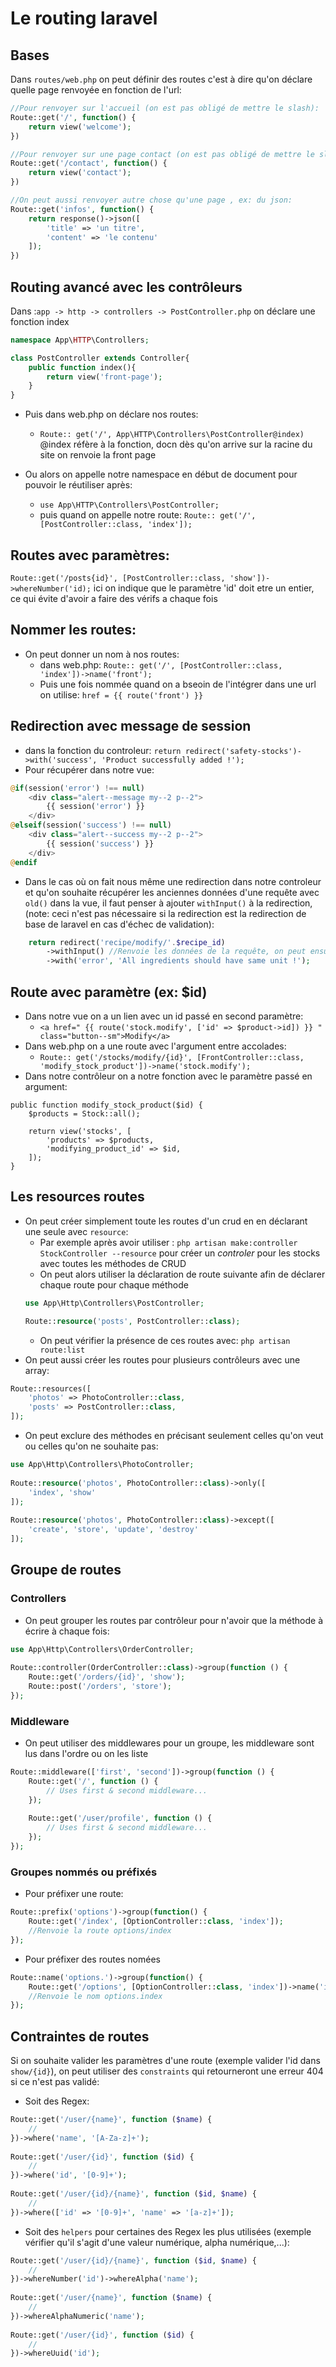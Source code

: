 # Le routing laravel

## Bases
Dans ``routes/web.php`` on peut définir des routes c'est à dire qu'on déclare quelle page renvoyée en fonction de l'url:
```php
//Pour renvoyer sur l'accueil (on est pas obligé de mettre le slash):
Route::get('/', function() {
    return view('welcome');
})

//Pour renvoyer sur une page contact (on est pas obligé de mettre le slash):
Route::get('/contact', function() {
    return view('contact');
})

//On peut aussi renvoyer autre chose qu'une page , ex: du json:
Route::get('infos', function() {
    return response()->json([
        'title' => 'un titre',
        'content' => 'le contenu'
    ]);
})
```

## Routing avancé avec les contrôleurs
Dans :``app -> http -> controllers -> PostController.php`` on déclare une fonction index
```php
namespace App\HTTP\Controllers;

class PostController extends Controller{
    public function index(){
        return view('front-page');
    }
}
```

+ Puis dans web.php on déclare nos routes:
    - ``Route:: get('/', App\HTTP\Controllers\PostController@index)`` @index réfère à la fonction, docn dès qu'on arrive sur la racine du site on renvoie la front page

+ Ou alors on appelle notre namespace en début de document pour pouvoir le réutiliser après:
    - ``use App\HTTP\Controllers\PostController;``  
    - puis quand on appelle notre route: ``Route:: get('/', [PostController::class, 'index']);``

## Routes avec paramètres:
``Route::get('/posts{id}', [PostController::class, 'show'])->whereNumber('id);`` ici on indique que le paramètre 'id' doit etre un entier, ce qui évite d'avoir a faire des vérifs a chaque fois 

## Nommer les routes:
+ On peut donner un nom à nos routes:
    - dans web.php:
    ``Route:: get('/', [PostController::class, 'index'])->name('front');``
    - Puis une fois nommée quand on a bseoin de l'intégrer dans une url on utilise:
    ``href = {{ route('front') }}``

## Redirection avec message de session
+ dans la fonction du controleur: ``return redirect('safety-stocks')->with('success', 'Product successfully added !');``
+ Pour récupérer dans notre vue:
```php
@if(session('error') !== null)
    <div class="alert--message my--2 p--2">
        {{ session('error') }}
    </div>
@elseif(session('success') !== null)
    <div class="alert--success my--2 p--2">
        {{ session('success') }}
    </div>
@endif
```

+ Dans le cas où on fait nous même une redirection dans notre controleur et qu'on souhaite récupérer les anciennes données d'une requête avec ``old()`` dans la vue, il faut penser à ajouter ``withInput()`` à la redirection, (note: ceci n'est pas nécessaire si la redirection est la redirection de base de laravel en cas d'échec de validation):
```php
    return redirect('recipe/modify/'.$recipe_id)
        ->withInput() //Renvoie les données de la requête, on peut ensuite les récupérer avec old
        ->with('error', 'All ingredients should have same unit !');
```

## Route avec paramètre (ex: $id)
+ Dans notre vue on a un lien avec un id passé en second paramètre:
    - ``<a href=" {{ route('stock.modify', ['id' => $product->id]) }} " class="button--sm">Modify</a>``
+ Dans web.php on a une route avec l'argument entre accolades:
    - ``Route:: get('/stocks/modify/{id}', [FrontController::class, 'modify_stock_product'])->name('stock.modify');``
+ Dans notre contrôleur on a notre fonction avec le paramètre passé en argument:
``` 
public function modify_stock_product($id) {
    $products = Stock::all();

    return view('stocks', [
        'products' => $products,
        'modifying_product_id' => $id,
    ]);
}
```

## Les **resources routes**
+ On peut créer simplement toute les routes d'un crud en en déclarant une seule avec ``resource``:
    - Par exemple après avoir utiliser : ``php artisan make:controller StockController --resource`` pour créer un *controler* pour les stocks avec toutes les méthodes de CRUD
    - On peut alors utiliser la déclaration de route suivante afin de déclarer chaque route pour chaque méthode
    ```php
    use App\Http\Controllers\PostController;
    
    Route::resource('posts', PostController::class);
    ```
    - On peut vérifier la présence de ces routes avec: ``php artisan route:list``
+ On peut aussi créer les routes pour plusieurs contrôleurs avec une array:
```php
Route::resources([
    'photos' => PhotoController::class,
    'posts' => PostController::class,
]);
```
+ On peut exclure des méthodes en précisant seulement celles qu'on veut ou celles qu'on ne souhaite pas:
```php
use App\Http\Controllers\PhotoController;
 
Route::resource('photos', PhotoController::class)->only([
    'index', 'show'
]);
 
Route::resource('photos', PhotoController::class)->except([
    'create', 'store', 'update', 'destroy'
]);
```

## Groupe de routes
### Controllers
+ On peut grouper les routes par contrôleur pour n'avoir que la méthode à écrire à chaque fois:
```php
use App\Http\Controllers\OrderController;
 
Route::controller(OrderController::class)->group(function () {
    Route::get('/orders/{id}', 'show');
    Route::post('/orders', 'store');
});
```

### Middleware
+ On peut utiliser des middlewares pour un groupe, les middleware sont lus dans  l'ordre ou on les liste
```php
Route::middleware(['first', 'second'])->group(function () {
    Route::get('/', function () {
        // Uses first & second middleware...
    });
 
    Route::get('/user/profile', function () {
        // Uses first & second middleware...
    });
});
```

### Groupes nommés ou préfixés
+ Pour préfixer une route:
```php
Route::prefix('options')->group(function() {
    Route::get('/index', [OptionController::class, 'index']);
    //Renvoie la route options/index
});
```
+ Pour préfixer des routes nomées
```php
Route::name('options.')->group(function() {
    Route::get('/options', [OptionController::class, 'index'])->name('index');
    //Renvoie le nom options.index
});
```

## Contraintes de routes
Si on souhaite valider les paramètres d'une route (exemple valider l'id dans ``show/{id}``), on peut utiliser des ``constraints`` qui retourneront une erreur 404 si ce n'est pas validé:
- Soit des Regex:
```php
Route::get('/user/{name}', function ($name) {
    //
})->where('name', '[A-Za-z]+');
 
Route::get('/user/{id}', function ($id) {
    //
})->where('id', '[0-9]+');
 
Route::get('/user/{id}/{name}', function ($id, $name) {
    //
})->where(['id' => '[0-9]+', 'name' => '[a-z]+']);
```
- Soit des ``helpers`` pour certaines des Regex les plus utilisées (exemple vérifier qu'il s'agit d'une valeur numérique, alpha numérique,...):
```php
Route::get('/user/{id}/{name}', function ($id, $name) {
    //
})->whereNumber('id')->whereAlpha('name');
 
Route::get('/user/{name}', function ($name) {
    //
})->whereAlphaNumeric('name');
 
Route::get('/user/{id}', function ($id) {
    //
})->whereUuid('id');
```
